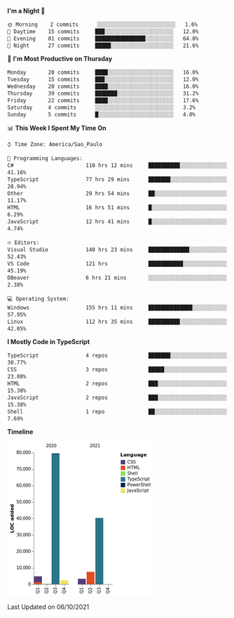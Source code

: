 <!--START_SECTION:waka-->
**I'm a Night 🦉** 

```text
🌞 Morning    2 commits      ░░░░░░░░░░░░░░░░░░░░░░░░░   1.6% 
🌆 Daytime    15 commits     ███░░░░░░░░░░░░░░░░░░░░░░   12.0% 
🌃 Evening    81 commits     ████████████████░░░░░░░░░   64.8% 
🌙 Night      27 commits     █████░░░░░░░░░░░░░░░░░░░░   21.6%

```
📅 **I'm Most Productive on Thursday** 

```text
Monday       20 commits     ████░░░░░░░░░░░░░░░░░░░░░   16.0% 
Tuesday      15 commits     ███░░░░░░░░░░░░░░░░░░░░░░   12.0% 
Wednesday    20 commits     ████░░░░░░░░░░░░░░░░░░░░░   16.0% 
Thursday     39 commits     ███████░░░░░░░░░░░░░░░░░░   31.2% 
Friday       22 commits     ████░░░░░░░░░░░░░░░░░░░░░   17.6% 
Saturday     4 commits      ░░░░░░░░░░░░░░░░░░░░░░░░░   3.2% 
Sunday       5 commits      █░░░░░░░░░░░░░░░░░░░░░░░░   4.0%

```


📊 **This Week I Spent My Time On** 

```text
⌚︎ Time Zone: America/Sao_Paulo

💬 Programming Languages: 
C#                       110 hrs 12 mins     ██████████░░░░░░░░░░░░░░░   41.16% 
TypeScript               77 hrs 29 mins      ███████░░░░░░░░░░░░░░░░░░   28.94% 
Other                    29 hrs 54 mins      ██░░░░░░░░░░░░░░░░░░░░░░░   11.17% 
HTML                     16 hrs 51 mins      █░░░░░░░░░░░░░░░░░░░░░░░░   6.29% 
JavaScript               12 hrs 41 mins      █░░░░░░░░░░░░░░░░░░░░░░░░   4.74%

🔥 Editors: 
Visual Studio            140 hrs 23 mins     █████████████░░░░░░░░░░░░   52.43% 
VS Code                  121 hrs             ███████████░░░░░░░░░░░░░░   45.19% 
DBeaver                  6 hrs 21 mins       ░░░░░░░░░░░░░░░░░░░░░░░░░   2.38%

💻 Operating System: 
Windows                  155 hrs 11 mins     ██████████████░░░░░░░░░░░   57.95% 
Linux                    112 hrs 35 mins     ██████████░░░░░░░░░░░░░░░   42.05%

```

**I Mostly Code in TypeScript** 

```text
TypeScript               4 repos             ███████░░░░░░░░░░░░░░░░░░   30.77% 
CSS                      3 repos             █████░░░░░░░░░░░░░░░░░░░░   23.08% 
HTML                     2 repos             ███░░░░░░░░░░░░░░░░░░░░░░   15.38% 
JavaScript               2 repos             ███░░░░░░░░░░░░░░░░░░░░░░   15.38% 
Shell                    1 repo              ██░░░░░░░░░░░░░░░░░░░░░░░   7.69%

```


**Timeline**

![Chart not found](https://raw.githubusercontent.com/jonhoffmam/jonhoffmam/master/charts/bar_graph.png) 


 Last Updated on 06/10/2021
<!--END_SECTION:waka-->
